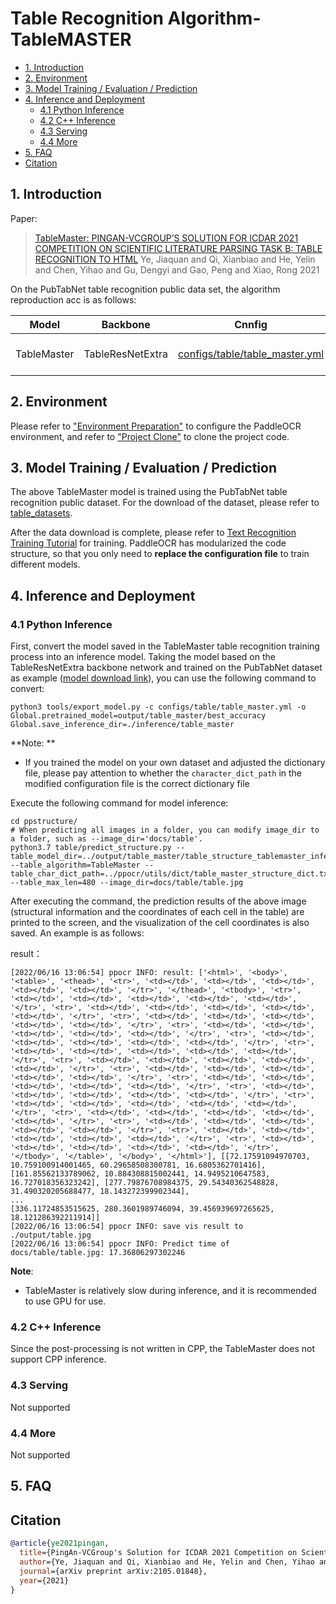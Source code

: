 # Table Recognition Algorithm-TableMASTER

- [1. Introduction](#1-introduction)
- [2. Environment](#2-environment)
- [3. Model Training / Evaluation / Prediction](#3-model-training--evaluation--prediction)
- [4. Inference and Deployment](#4-inference-and-deployment)
  - [4.1 Python Inference](#41-python-inference)
  - [4.2 C++ Inference](#42-c-inference)
  - [4.3 Serving](#43-serving)
  - [4.4 More](#44-more)
- [5. FAQ](#5-faq)
- [Citation](#citation)

<a name="1"></a>
## 1. Introduction

Paper:
> [TableMaster: PINGAN-VCGROUP’S SOLUTION FOR ICDAR 2021 COMPETITION ON SCIENTIFIC LITERATURE PARSING TASK B: TABLE RECOGNITION TO HTML](https://arxiv.org/pdf/2105.01848.pdf)
> Ye, Jiaquan and Qi, Xianbiao and He, Yelin and Chen, Yihao and Gu, Dengyi and Gao, Peng and Xiao, Rong
> 2021


On the PubTabNet table recognition public data set, the algorithm reproduction acc is as follows:

|Model|Backbone|Cnnfig|Acc|Download link|
| --- | --- | --- | --- | --- |
|TableMaster|TableResNetExtra|[configs/table/table_master.yml](../../configs/table/table_master.yml)|77.47%|[trained model](https://paddleocr.bj.bcebos.com/ppstructure/models/tablemaster/table_structure_tablemaster_train.tar)/[inference model](https://paddleocr.bj.bcebos.com/ppstructure/models/tablemaster/table_structure_tablemaster_infer.tar)|


<a name="2"></a>
## 2. Environment
Please refer to ["Environment Preparation"](./environment_en.md) to configure the PaddleOCR environment, and refer to ["Project Clone"](./clone_en.md) to clone the project code.


<a name="3"></a>
## 3. Model Training / Evaluation / Prediction

The above TableMaster model is trained using the PubTabNet table recognition public dataset. For the download of the dataset, please refer to [table_datasets](./dataset/table_datasets_en.md).

After the data download is complete, please refer to [Text Recognition Training Tutorial](./recognition_en.md) for training. PaddleOCR has modularized the code structure, so that you only need to **replace the configuration file** to train different models.


<a name="4"></a>
## 4. Inference and Deployment

<a name="4-1"></a>
### 4.1 Python Inference

First, convert the model saved in the TableMaster table recognition training process into an inference model. Taking the model based on the TableResNetExtra backbone network and trained on the PubTabNet dataset as example ([model download link](https://paddleocr.bj.bcebos.com/contribution/table_master.tar)), you can use the following command to convert:


```shell
python3 tools/export_model.py -c configs/table/table_master.yml -o Global.pretrained_model=output/table_master/best_accuracy Global.save_inference_dir=./inference/table_master
```

**Note: **
- If you trained the model on your own dataset and adjusted the dictionary file, please pay attention to whether the `character_dict_path` in the modified configuration file is the correct dictionary file


Execute the following command for model inference:

```shell
cd ppstructure/
# When predicting all images in a folder, you can modify image_dir to a folder, such as --image_dir='docs/table'.
python3.7 table/predict_structure.py --table_model_dir=../output/table_master/table_structure_tablemaster_infer/ --table_algorithm=TableMaster --table_char_dict_path=../ppocr/utils/dict/table_master_structure_dict.txt --table_max_len=480 --image_dir=docs/table/table.jpg

```

After executing the command, the prediction results of the above image (structural information and the coordinates of each cell in the table) are printed to the screen, and the visualization of the cell coordinates is also saved. An example is as follows:

result：
```shell
[2022/06/16 13:06:54] ppocr INFO: result: ['<html>', '<body>', '<table>', '<thead>', '<tr>', '<td></td>', '<td></td>', '<td></td>', '<td></td>', '<td></td>', '</tr>', '</thead>', '<tbody>', '<tr>', '<td></td>', '<td></td>', '<td></td>', '<td></td>', '<td></td>', '</tr>', '<tr>', '<td></td>', '<td></td>', '<td></td>', '<td></td>', '<td></td>', '</tr>', '<tr>', '<td></td>', '<td></td>', '<td></td>', '<td></td>', '<td></td>', '</tr>', '<tr>', '<td></td>', '<td></td>', '<td></td>', '<td></td>', '<td></td>', '</tr>', '<tr>', '<td></td>', '<td></td>', '<td></td>', '<td></td>', '<td></td>', '</tr>', '<tr>', '<td></td>', '<td></td>', '<td></td>', '<td></td>', '<td></td>', '</tr>', '<tr>', '<td></td>', '<td></td>', '<td></td>', '<td></td>', '<td></td>', '</tr>', '<tr>', '<td></td>', '<td></td>', '<td></td>', '<td></td>', '<td></td>', '</tr>', '<tr>', '<td></td>', '<td></td>', '<td></td>', '<td></td>', '<td></td>', '</tr>', '<tr>', '<td></td>', '<td></td>', '<td></td>', '<td></td>', '<td></td>', '</tr>', '<tr>', '<td></td>', '<td></td>', '<td></td>', '<td></td>', '<td></td>', '</tr>', '<tr>', '<td></td>', '<td></td>', '<td></td>', '<td></td>', '<td></td>', '</tr>', '<tr>', '<td></td>', '<td></td>', '<td></td>', '<td></td>', '<td></td>', '</tr>', '<tr>', '<td></td>', '<td></td>', '<td></td>', '<td></td>', '<td></td>', '</tr>', '<tr>', '<td></td>', '<td></td>', '<td></td>', '<td></td>', '<td></td>', '</tr>', '</tbody>', '</table>', '</body>', '</html>'], [[72.17591094970703, 10.759100914001465, 60.29658508300781, 16.6805362701416], [161.85562133789062, 10.884308815002441, 14.9495210647583, 16.727018356323242], [277.79876708984375, 29.54340362548828, 31.490320205688477, 18.143272399902344],
...
[336.11724853515625, 280.3601989746094, 39.456939697265625, 18.121286392211914]]
[2022/06/16 13:06:54] ppocr INFO: save vis result to ./output/table.jpg
[2022/06/16 13:06:54] ppocr INFO: Predict time of docs/table/table.jpg: 17.36806297302246
```

**Note**:

- TableMaster is relatively slow during inference, and it is recommended to use GPU for use.

<a name="4-2"></a>
### 4.2 C++ Inference

Since the post-processing is not written in CPP, the TableMaster does not support CPP inference.


<a name="4-3"></a>
### 4.3 Serving

Not supported

<a name="4-4"></a>
### 4.4 More

Not supported

<a name="5"></a>
## 5. FAQ

## Citation

```bibtex
@article{ye2021pingan,
  title={PingAn-VCGroup's Solution for ICDAR 2021 Competition on Scientific Literature Parsing Task B: Table Recognition to HTML},
  author={Ye, Jiaquan and Qi, Xianbiao and He, Yelin and Chen, Yihao and Gu, Dengyi and Gao, Peng and Xiao, Rong},
  journal={arXiv preprint arXiv:2105.01848},
  year={2021}
}
```

